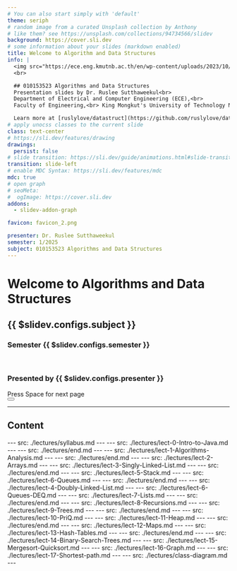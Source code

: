 ```yaml
---
# You can also start simply with 'default'
theme: seriph
# random image from a curated Unsplash collection by Anthony
# like them? see https://unsplash.com/collections/94734566/slidev
background: https://cover.sli.dev
# some information about your slides (markdown enabled)
title: Welcome to Algorithm and Data Structures
info: |
  <img src="https://ece.eng.kmutnb.ac.th/en/wp-content/uploads/2023/10/cropped-cropped-ECET-Shirt.png" style="height:120px;margin:auto">
  <br>

  ## 010153523 Algorithms and Data Structures  
  Presentation slides by Dr. Ruslee Sutthaweekul<br>
  Department of Electrical and Computer Engineering (ECE),<br>
  Faculty of Engineering,<br> King Mongkut's University of Technology North Bangkok

  Learn more at [ruslylove/datastruct](https://github.com/ruslylove/datastruct)
# apply unocss classes to the current slide
class: text-center
# https://sli.dev/features/drawing
drawings:
  persist: false
# slide transition: https://sli.dev/guide/animations.html#slide-transitions
transition: slide-left
# enable MDC Syntax: https://sli.dev/features/mdc
mdc: true
# open graph
# seoMeta:
#  ogImage: https://cover.sli.dev
addons:
  - slidev-addon-graph

favicon: favicon_2.png

presenter: Dr. Ruslee Sutthaweekul
semester: 1/2025
subject: 010153523 Algorithms and Data Structures 
---
```


# Welcome to Algorithms and Data Structures
## {{ $slidev.configs.subject }}
### Semester {{ $slidev.configs.semester }}
<br>

### Presented by {{ $slidev.configs.presenter }}

<div @click="$slidev.nav.next" class="mt-12 py-1" hover:bg="white op-10">
  Press Space for next page <carbon:arrow-right />
</div>

<div class="abs-br m-6 text-xl">
  <button @click="$slidev.nav.openInEditor()" title="Open in Editor" class="slidev-icon-btn">
    <carbon:edit />
  </button>
  <a href="https://github.com/ruslylove/datastruct" target="_blank" class="slidev-icon-btn">
    <carbon:logo-github />
  </a>
</div>

<!--
The last comment block of each slide will be treated as slide notes. It will be visible and editable in Presenter Mode along with the slide. [Read more in the docs](https://sli.dev/guide/syntax.html#notes)
-->


---

## Content

<Toc maxDepth='1' columns='2' />
---
src: ./lectures/syllabus.md
---
---
src: ./lectures/lect-0-Intro-to-Java.md
---
---
src: ./lectures/end.md
---
---
src: ./lectures/lect-1-Algorithms-Analysis.md
---
---
src: ./lectures/end.md
---
---
src: ./lectures/lect-2-Arrays.md
---
---
src: ./lectures/lect-3-Singly-Linked-List.md
---
---
src: ./lectures/end.md
---
---
src: ./lectures/lect-5-Stack.md
---
---
src: ./lectures/lect-6-Queues.md
---
---
src: ./lectures/end.md
---
---
src: ./lectures/lect-4-Doubly-Linked-List.md
---
---
src: ./lectures/lect-6-Queues-DEQ.md
---
---
src: ./lectures/lect-7-Lists.md
---
---
src: ./lectures/end.md
---
---
src: ./lectures/lect-8-Recursions.md
---
---
src: ./lectures/lect-9-Trees.md
---
---
src: ./lectures/end.md
---
---
src: ./lectures/lect-10-PriQ.md
---
---
src: ./lectures/lect-11-Heap.md
---
---
src: ./lectures/end.md
---
---
src: ./lectures/lect-12-Maps.md
---
---
src: ./lectures/lect-13-Hash-Tables.md
---
---
src: ./lectures/end.md
---
---
src: ./lectures/lect-14-Binary-Search-Trees.md
---
---
src: ./lectures/lect-15-Mergesort-Quicksort.md
---
---
src: ./lectures/lect-16-Graph.md
---
---
src: ./lectures/lect-17-Shortest-path.md
---
---
src: ./lectures/class-diagram.md
---